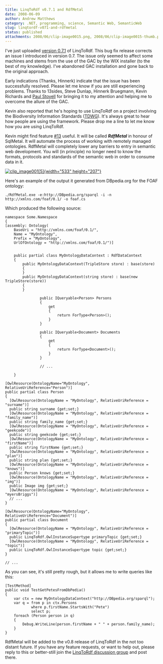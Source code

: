 ```yaml
---
title: LinqToRdf v0.7.1 and RdfMetal
date: 2008-06-09
author: Andrew Matthews
category: .NET, programming, science, Semantic Web, SemanticWeb
slug: linqtordf-v071-and-rdfmetal
status: published
attachments: 2008/06/clip-image0015.png, 2008/06/clip-image0015-thumb.png
---
```


I've just uploaded [version 0.7.1](http://linqtordf.googlecode.com/files/LinqToRdf-0.7.1.msi) of LinqToRdf. This bug fix release corrects an issue I introduced in version 0.7. The issue only seemed to affect some machines and stems from the use of the GAC by the WIX installer (to the best of my knowledge). I've abandoned GAC installation and gone back to the original approach.

Early indications (Thanks, Hinnerk) indicate that the issue has been successfully resolved. Please let me know if you are still experiencing problems. Thanks to 13sides, Steve Dunlap, Hinnerk Bruegmann, Kevin Richards and [Paul Stovell](http://www.paulstovell.com/blog/) for bringing it to my attention and helping me to overcome the allure of the GAC.

Kevin also reported that he's hoping to use LinqToRdf on a project involving the Biodiversity Information Standards ([TDWG](http://www.tdwg.org/)). It's always great to hear how people are using the framework. Please drop me a line to let me know how you are using LinqToRdf.

Kevin might find feature [\#13](http://code.google.com/p/linqtordf/issues/detail?id=13&colspec=ID%20Type%20Summary%20Priority) useful. It will be called ***RdfMetal*** in honour of SqlMetal. It will automate the process of working with remotely managed ontologies. RdfMetal will completely lower any barriers to entry in semantic web development. You will (in principle) no longer need to know the formats, protocols and standards of the semantic web in order to consume data in it.

[![clip\_image001\[5\]]({static}2008/06/clip-image0015-thumb.png){width="533" height="207"}]({static}2008/06/clip-image0015.png)

Here's an example of the output it generated from DBpedia.org for the FOAF ontology:

    ./RdfMetal.exe -e:http://DBpedia.org/sparql -i -n http://xmlns.com/foaf/0.1/ -o foaf.cs

Which produced the following source:

    namespace Some.Namespace
    {
    [assembly: Ontology(
        BaseUri = "http://xmlns.com/foaf/0.1/",
        Name = "MyOntology",
        Prefix = "MyOntology",
        UrlOfOntology = "http://xmlns.com/foaf/0.1/")]


        public partial class MyOntologyDataContext : RdfDataContext
        {
            public MyOntologyDataContext(TripleStore store) : base(store)
            {
            }
            public MyOntologyDataContext(string store) : base(new TripleStore(store))
            {
            }

                    public IQueryable<Person> Persons
                    {
                        get
                        {
                            return ForType<Person>();
                        }
                    }

                    public IQueryable<Document> Documents
                    {
                        get
                        {
                            return ForType<Document>();
                        }
                    }

                    // ...

        }

    [OwlResource(OntologyName="MyOntology", RelativeUriReference="Person")]
    public partial class Person
    {
      [OwlResource(OntologyName = "MyOntology", RelativeUriReference = "surname")]
      public string surname {get;set;}
      [OwlResource(OntologyName = "MyOntology", RelativeUriReference = "family_name")]
      public string family_name {get;set;}
      [OwlResource(OntologyName = "MyOntology", RelativeUriReference = "geekcode")]
      public string geekcode {get;set;}
      [OwlResource(OntologyName = "MyOntology", RelativeUriReference = "firstName")]
      public string firstName {get;set;}
      [OwlResource(OntologyName = "MyOntology", RelativeUriReference = "plan")]
      public string plan {get;set;}
      [OwlResource(OntologyName = "MyOntology", RelativeUriReference = "knows")]
      public Person knows {get;set;}
      [OwlResource(OntologyName = "MyOntology", RelativeUriReference = "img")]
      public Image img {get;set;}
      [OwlResource(OntologyName = "MyOntology", RelativeUriReference = "myersBriggs")]
      // ...
    }

    [OwlResource(OntologyName="MyOntology", RelativeUriReference="Document")]
    public partial class Document
    {
      [OwlResource(OntologyName = "MyOntology", RelativeUriReference = "primaryTopic")]
      public LinqToRdf.OwlInstanceSupertype primaryTopic {get;set;}
      [OwlResource(OntologyName = "MyOntology", RelativeUriReference = "topic")]
      public LinqToRdf.OwlInstanceSupertype topic {get;set;}
    }

    // ...

As you can see, it's still pretty rough, but it allows me to write queries like this:

    [TestMethod]
    public void TestGetPetesFromDbPedia()
    {
        var ctx = new MyOntologyDataContext("http://DBpedia.org/sparql");
        var q = from p in ctx.Persons
                where p.firstName.StartsWith("Pete")
                select p;
        foreach (Person person in q)
        {
            Debug.WriteLine(person.firstName + " " + person.family_name);
        }
    }

[](http://11011.net/software/vspaste)[](http://11011.net/software/vspaste)

RdfMetal will be added to the v0.8 release of LinqToRdf in the not too distant
future. If you have any feature requests, or want to help out, please reply to
this or better-still join the
[LinqToRdf discussion group](http://groups.google.com/group/linqtordf-discuss)
and post there.
